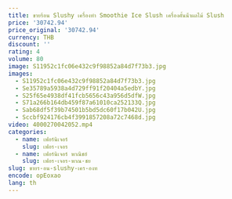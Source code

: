 ```yaml
---
title: ขายร้อน Slushy เครื่องทํา Smoothie Ice Slush เครื่องคั้นน้ําผลไม้ Slush
price: '30742.94'
price_original: '30742.94'
currency: THB
discount: ''
rating: 4
volume: 80
image: S11952c1fc06e432c9f98852a84d7f73b3.jpg
images:
  - S11952c1fc06e432c9f98852a84d7f73b3.jpg
  - Se35789a5938a4d729ff91f20404a5edbY.jpg
  - S25f65e4938df41fcb5656c43a956d5dfW.jpg
  - S71a266b164db459f87a61010ca252133Q.jpg
  - Sab68df5f39b74501b5bd5dc60f17b042U.jpg
  - Sccbf924176cb4f3991857208a72c7468d.jpg
video: 4000270042052.mp4
categories:
  - name: เฟอร์นิเจอร์
    slug: เฟอร-เจอร
  - name: เฟอร์นิเจอร์ พาณิชย์
    slug: เฟอร-เจอร-พาณ-ชย
slug: ขายร-อน-slushy-เคร-องท
encode: opEoxao
lang: th
---
```

  